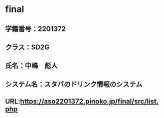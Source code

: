 # final
## 学籍番号：2201372
## クラス：SD2G
## 氏名：中嶋　彪人
## システム名：スタバのドリンク情報のシステム
## URL:https://aso2201372.pinoko.jp/final/src/list.php